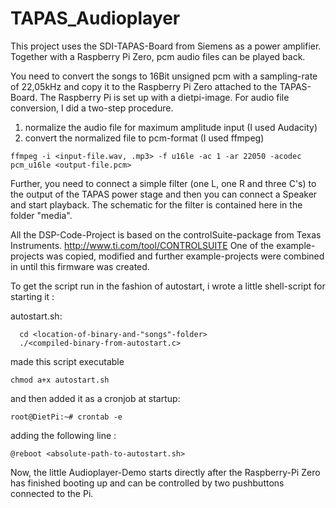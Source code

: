 # TAPAS_Audioplayer
This project uses the SDI-TAPAS-Board from Siemens as a power amplifier. Together with a Raspberry Pi Zero, pcm audio files can be played back.

You need to convert the songs to 16Bit unsigned pcm with a sampling-rate of 22,05kHz and copy it to the Raspberry Pi Zero 
attached to the TAPAS-Board. The Raspberry Pi is set up with a dietpi-image. 
For audio file conversion, I did a two-step procedure. 
1) normalize the audio file for maximum amplitude input (I used Audacity)
2) convert the normalized file to pcm-format (I used ffmpeg)
```
ffmpeg -i <input-file.wav, .mp3> -f u16le -ac 1 -ar 22050 -acodec pcm_u16le <output-file.pcm>
```
Further, you need to connect a simple filter (one L, one R and three C's) to the output of the TAPAS power stage and 
then you can connect a Speaker and start playback. The schematic for the filter is contained here in the folder "media". 

All the DSP-Code-Project is based on the controlSuite-package from Texas Instruments. 
http://www.ti.com/tool/CONTROLSUITE
One of the example-projects was copied, modified and further example-projects were combined in until this 
firmware was created. 

To get the script run in the fashion of autostart, i wrote a little shell-script for starting it : 

autostart.sh:
```
  cd <location-of-binary-and-"songs"-folder>
  ./<compiled-binary-from-autostart.c>
```

made this script executable 
```
chmod a+x autostart.sh
```

and then added it as a cronjob at startup: 
```
root@DietPi:~# crontab -e
```

adding the following line : 
```
@reboot <absolute-path-to-autostart.sh>
```
Now, the little Audioplayer-Demo starts directly after the Raspberry-Pi Zero has finished booting up 
and can be controlled by two pushbuttons connected to the Pi.
